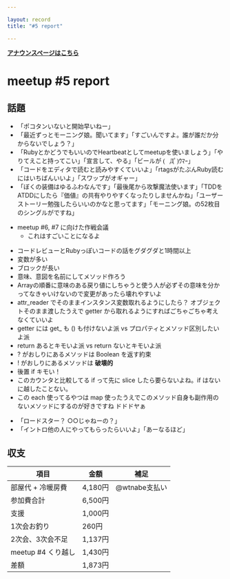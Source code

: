 ```yaml
---

layout: record
title: "#5 report"

---
```


<p> <a href="./"><strong>アナウンスページはこちら</strong></a></p>

meetup #5 report
=================

話題
----

-   「ポコタンいないと開始早いねー」
-   「最近ずっとモーニング娘。聞いてます」「すごいんですよ。誰が誰だか分からないでしょう？」
-   「RubyとかどうでもいいのでHeartbeatとしてmeetupを使いましょう」「やりてえこと持ってこい」「宣言して、やる」「ビールが <span style="font-family: 'ヒラギノ丸ゴ Pro W4'">(ﾟДﾟ)ｳﾏｰ</span>」
-   「コードをエディタで読むと読みやすくていいよ」「rtagsがたぶんRuby読むにはいちばんいいよ」「スワップがオギャー」
-   「ぼくの装備はゆるふわなんです」「最後尾から攻撃魔法使います」「TDDをATDDにしたら『価値』の共有やりやすくなったりしませんかね」「ユーザーストーリー勉強したらいいのかなと思ってます」「モーニング娘。の52枚目のシングルがですね」

<!-- -->

-   meetup #6, #7 に向けた作戦会議
    -   これはすごいことになるよ

<!-- -->

- コードレビューとRubyっぽいコードの話をグダグダと1時間以上
- 変数が多い
- ブロックが長い
- 意味、意図を名前にしてメソッド作ろう
- Arrayの順番に意味のある戻り値にしちゃうと使う人が必ずその意味を分かってなきゃいけないので変更があったら壊れやすいよ
- attr\_reader でそのままインスタンス変数取れるようにしたら？ オブジェクトそのまま渡したうえで getter から取れるようにすればごちゃごちゃ考えなくていいよ
- getter には get_ も () も付けないよ派 vs プロパティとメソッド区別したいよ派
- return あるとキモいよ派 vs return ないとキモいよ派
- ? がおしりにあるメソッドは Boolean を返す約束
- ! がおしりにあるメソッドは **破壊的**
- 後置 if キモい！
- このカウンタと比較してる if って先に slice したら要らないよね。if はないに越したことない。
- この each 使ってるやつは map 使ったうえでこのメソッド自身も副作用のないメソッドにするのが好きですね ドドドヤぁ

<!-- -->

-   「ロードスター？ ○○じゃねーの？」
-   「イントロ他の人にやってもらったらいいよ」「あーなるほど」

収支
----

 | 項目                  | 金額      | 補足            |
 | --------------------- | --------- | --------------- |
 | 部屋代 + 冷暖房費     | 4,180円   | @wtnabe支払い   |
 | 参加費合計            | 6,500円   |                 |
 | 支援                  | 1,000円   |                 |
 | 1次会お釣り           | 260円     |                 |
 | 2次会、3次会不足      | 1,137円   |                 |
 | meetup #4 くり越し    | 1,430円   |                 |
 | 差額                  | 1,873円   |                 |


